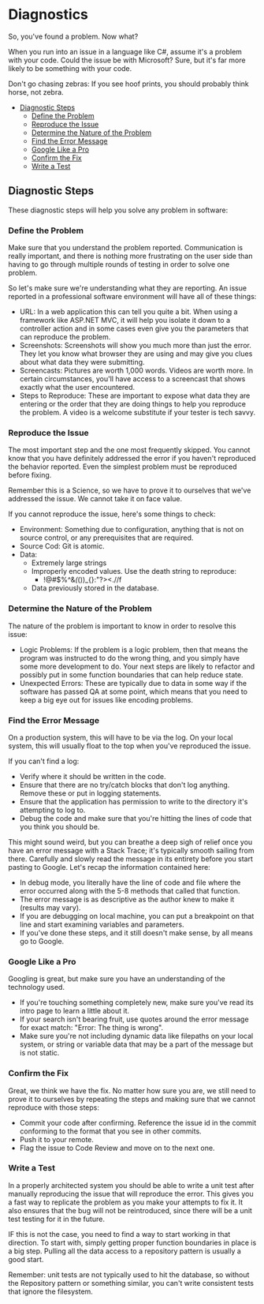 # Diagnostics

So, you've found a problem. Now what?

When you run into an issue in a language like C#, assume it's a problem with your code. Could the issue be with Microsoft? Sure, but it's far more likely to be something with your code.

Don't go chasing zebras: If you see hoof prints, you should probably think horse, not zebra.

* [Diagnostic Steps](#diagnostic-steps)
  * [Define the Problem](#define-the-problem)
  * [Reproduce the Issue](#reproduce-the-issue)
  * [Determine the Nature of the Problem](#determine-the-nature-of-the-problem)
  * [Find the Error Message](#find-the-error-message)
  * [Google Like a Pro](#google-like-a-pro)
  * [Confirm the Fix](#confirm-the-fix)
  * [Write a Test](#write-a-test)

## Diagnostic Steps

These diagnostic steps will help you solve any problem in software:

### Define the Problem

Make sure that you understand the problem reported. Communication is really important, and there is nothing more frustrating on the user side than having to go through multiple rounds of testing in order to solve one problem.

So let's make sure we're understanding what they are reporting. An issue reported in a professional software environment will have all of these things:

* URL: In a web application this can tell you quite a bit. When using a framework like ASP.NET MVC, it will help you isolate it down to a controller action and in some cases even give you the parameters that can reproduce the problem.
* Screenshots: Screenshots will show you much more than just the error. They let you know what browser they are using and may give you clues about what data they were submitting.
* Screencasts: Pictures are worth 1,000 words. Videos are worth more. In certain circumstances, you'll have access to a screencast that shows exactly what the user encountered.
* Steps to Reproduce: These are important to expose what data they are entering or the order that they are doing things to help you reproduce the problem. A video is a welcome substitute if your tester is tech savvy.

### Reproduce the Issue

The most important step and the one most frequently skipped. You cannot know that you have definitely addressed the error if you haven't reproduced the behavior reported. Even the simplest problem must be reproduced before fixing.

Remember this is a Science, so we have to prove it to ourselves that we've addressed the issue. We cannot take it on face value.

If you cannot reproduce the issue, here's some things to check:

* Environment: Something due to configuration, anything that is not on source control, or any prerequisites that are required.
* Source Cod: Git is atomic.
* Data:
  * Extremely large strings
  * Improperly encoded values. Use the death string to reproduce:
    * !@#$%^&*(*())_{}:"?><.//f
  * Data previously stored in the database.

### Determine the Nature of the Problem

The nature of the problem is important to know in order to resolve this issue:

* Logic Problems: If the problem is a logic problem, then that means the program was instructed to do the wrong thing, and you simply have some more development to do. Your next steps are likely to refactor and possibly put in some function boundaries that can help reduce state.
* Unexpected Errors: These are typically due to data in some way if the software has passed QA at some point, which means that you need to keep a big eye out for issues like encoding problems.

### Find the Error Message

On a production system, this will have to be via the log. On your local system, this will usually float to the top when you've reproduced the issue.

If you can't find a log:

* Verify where it should be written in the code.
* Ensure that there are no try/catch blocks that don't log anything. Remove these or put in logging statements.
* Ensure that the application has permission to write to the directory it's attempting to log to.
* Debug the code and make sure that you're hitting the lines of code that you think you should be.

This might sound weird, but you can breathe a deep sigh of relief once you have an error message with a Stack Trace; it's typically smooth sailing from there. Carefully and slowly read the message in its entirety before you start pasting to Google. Let's recap the information contained here:

* In debug mode, you literally have the line of code and file where the error occurred along with the 5-8 methods that called that function.
* The error message is as descriptive as the author knew to make it (results may vary).
* If you are debugging on local machine, you can put a breakpoint on that line and start examining variables and parameters.
* If you've done these steps, and it still doesn't make sense, by all means go to Google.

### Google Like a Pro

Googling is great, but make sure you have an understanding of the technology used.

* If you're touching something completely new, make sure you've read its intro page to learn a little about it.
* If your search isn't bearing fruit, use quotes around the error message for exact match: "Error: The thing is wrong".
* Make sure you're not including dynamic data like filepaths on your local system, or string or variable data that may be a part of the message but is not static.

### Confirm the Fix

Great, we think we have the fix. No matter how sure you are, we still need to prove it to ourselves by repeating the steps and making sure that we cannot reproduce with those steps:

* Commit your code after confirming. Reference the issue id in the commit conforming to the format that you see in other commits.
* Push it to your remote.
* Flag the issue to Code Review and move on to the next one.

### Write a Test

In a properly architected system you should be able to write a unit test after manually reproducing the issue that will reproduce the error. This gives you a fast way to replicate the problem as you make your attempts to fix it. It also ensures that the bug will not be reintroduced, since there will be a unit test testing for it in the future.

IF this is not the case, you need to find a way to start working in that direction. To start with, simply getting proper function boundaries in place is a big step. Pulling all the data access to a repository pattern is usually a good start.

Remember: unit tests are not typically used to hit the database, so without the Repository pattern or something similar, you can't write consistent tests that ignore the filesystem.
